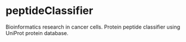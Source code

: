 # peptideClassifier
Bioinformatics research in cancer cells. Protein peptide classifier using UniProt protein database.
